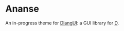 # Ananse

An in-progress theme for [DlangUI](https://github.com/buggins/dlangui): a GUI library for [D](https://dlang.org). 
